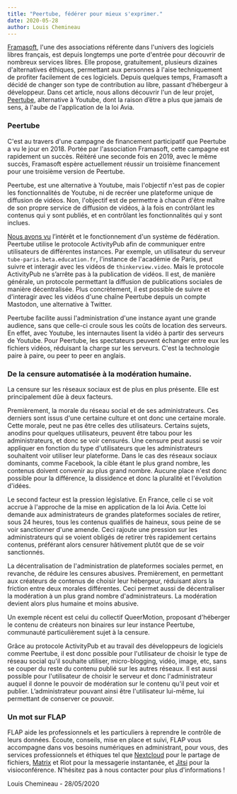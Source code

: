 ```yaml
---
title: "Peertube, fédérer pour mieux s'exprimer."
date: 2020-05-28
author: Louis Chemineau
---
```


[Framasoft](https://framasoft.org), l'une des associations référente dans l'univers des logiciels libres français, est depuis longtemps une porte d'entrée pour découvrir de nombreux services libres. Elle propose, gratuitement, plusieurs dizaines d'alternatives éthiques, permettant aux personnes à l'aise techniquement de profiter facilement de ces logiciels. Depuis quelques temps, Framasoft a décidé de changer son type de contribution au libre, passant d’hébergeur à développeur. Dans cet article, nous allons découvrir l'un de leur projet, [Peertube](https://joinpeertube.org/), alternative à Youtube, dont la raison d’être a plus que jamais de sens, à l'aube de l'application de la loi Avia.

### Peertube

C'est au travers d'une campagne de financement participatif que Peertube a vu le jour en 2018. Portée par l'association Framasoft, cette campagne est rapidement un succès. Réitéré une seconde fois en 2019, avec le même succès, Framasoft espère actuellement réussir un troisième financement pour une troisième version de Peertube.

Peertube, est une alternative à Youtube, mais l'objectif n'est pas de copier les fonctionnalités de Youtube, ni de recréer une plateforme unique de diffusion de vidéos. Non, l'objectif est de permettre à chacun d'être maître de son propre service de diffusion de vidéos, à la fois en contrôlant les contenus qui y sont publiés, et en contrôlant les fonctionnalités qui y sont inclues.

[Nous avons vu](https://www.flap.cloud/blog/matrix-un-protocole-pour-les-gouverner-tous) l’intérêt et le fonctionnement d'un système de fédération. Peertube utilise le protocole ActivityPub afin de communiquer entre utilisateurs de différentes instances. Par exemple, un utilisateur du serveur `tube-paris.beta.education.fr`, l'instance de l'académie de Paris, peut suivre et interagir avec les vidéos de `thinkerview.video`. Mais le protocole ActivityPub ne s’arrête pas à la publication de vidéos. Il est, de manière générale, un protocole permettant la diffusion de publications sociales de manière décentralisée. Plus concrètement, il est possible de suivre et d'interagir avec les vidéos d'une chaîne Peertube depuis un compte Mastodon, une alternative à Twitter.

Peertube facilite aussi l'administration d'une instance ayant une grande audience, sans que celle-ci croule sous les coûts de location des serveurs. En effet, avec Youtube, les internautes lisent la vidéo à partir des serveurs de Youtube. Pour Peertube, les spectateurs peuvent échanger entre eux les fichiers vidéos, réduisant la charge sur les serveurs. C'est la technologie paire à paire, ou peer to peer en anglais.

### De la censure automatisée à la modération humaine.

La censure sur les réseaux sociaux est de plus en plus présente. Elle est principalement dûe à deux facteurs.

Premièrement, la morale du réseau social et de ses administrateurs. Ces derniers sont issus d'une certaine culture et ont donc une certaine morale. Cette morale, peut ne pas être celles des utilisateurs. Certains sujets, anodins pour quelques utilisateurs, peuvent être tabou pour les administrateurs, et donc se voir censurés. Une censure peut aussi se voir appliquer en fonction du type d'utilisateurs que les administrateurs souhaitent voir utiliser leur plateforme. Dans le cas des réseaux sociaux dominants, comme Facebook, la cible étant le plus grand nombre, les contenus doivent convenir au plus grand nombre. Aucune place n'est donc possible pour la différence, la dissidence et donc la pluralité et l'évolution d'idées.

Le second facteur est la pression législative. En France, celle ci se voit accrue à l'approche de la mise en application de la loi Avia. Cette loi demande aux administrateurs de grandes plateformes sociales de retirer, sous 24 heures, tous les contenus qualifiés de haineux, sous peine de se voir sanctionner d'une amende. Ceci rajoute une pression sur les administrateurs qui se voient obligés de retirer très rapidement certains contenus, préférant alors censurer hâtivement plutôt que de se voir sanctionnés.

La décentralisation de l'administration de plateformes sociales permet, en revanche, de réduire les censures abusives. Premièrement, en permettant aux créateurs de contenus de choisir leur hébergeur, réduisant alors la friction entre deux morales différentes. Ceci permet aussi de décentraliser la modération à un plus grand nombre d'administrateurs. La modération devient alors plus humaine et moins abusive.

Un exemple récent est celui du collectif QueerMotion, proposant d'héberger le contenu de créateurs non binaires sur leur instance Peertube, communauté particulièrement sujet à la censure.

Grâce au protocole ActivityPub et au travail des développeurs de logiciels comme Peertube, il est donc possible pour l'utilisateur de choisir le type de réseau social qu'il souhaite utiliser, micro-blogging, vidéo, image, etc, sans se couper du reste du contenu publié sur les autres réseaux. Il est aussi possible pour l'utilisateur de choisir le serveur et donc l'administrateur auquel il donne le pouvoir de modération sur le contenu qu'il peut voir et publier. L’administrateur pouvant ainsi être l'utilisateur lui-même, lui permettant de conserver ce pouvoir.

### Un mot sur FLAP

FLAP aide les professionnels et les particuliers à reprendre le contrôle de leurs données.
Écoute, conseils, mise en place et suivi, FLAP vous accompagne dans vos besoins numériques en administrant, pour vous, des services professionnels et éthiques tel que [Nextcloud](https://nextcloud.com) pour le partage de fichiers, [Matrix](https://matrix.org) et Riot pour la messagerie instantanée, et [Jitsi](https://jitsi.org) pour la visioconférence.
N'hésitez pas à nous contacter pour plus d'informations !

Louis Chemineau - 28/05/2020
